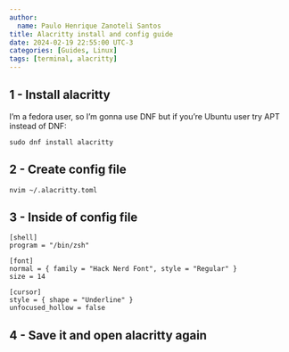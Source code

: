 ```yaml
---
author:
  name: Paulo Henrique Zanoteli Santos
title: Alacritty install and config guide 
date: 2024-02-19 22:55:00 UTC-3
categories: [Guides, Linux]
tags: [terminal, alacritty]
---
```


## 1 - Install alacritty

I’m a fedora user, so I’m gonna use DNF but if you’re Ubuntu user try APT instead of DNF:

```shell
sudo dnf install alacritty
```

## 2 - Create config file

```shell
nvim ~/.alacritty.toml
```

## 3 - Inside of config file

```shell
[shell]
program = "/bin/zsh"

[font]
normal = { family = "Hack Nerd Font", style = "Regular" }
size = 14

[cursor]
style = { shape = "Underline" }
unfocused_hollow = false
```

## 4 - Save it and open alacritty again
